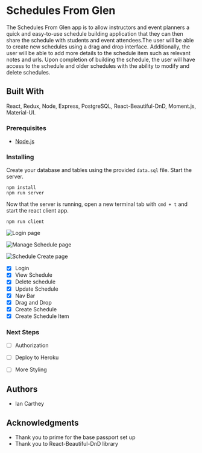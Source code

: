 # Schedules From Glen

The Schedules From Glen app is to allow instructors and event planners a quick and easy-to-use schedule building application that they can then share the schedule with students and event attendees.The user will be able to create new schedules using a drag and drop interface. Additionally, the user will be able to add more details to the schedule item such as relevant notes and urls. Upon completion of building the schedule, the user will have access to the schedule and older schedules with the ability to modify and delete schedules.

## Built With

React, Redux, Node, Express, PostgreSQL, React-Beautiful-DnD, Moment.js, Material-UI.

### Prerequisites

- [Node.js](https://nodejs.org/en/)

### Installing

Create your database and tables using the provided `data.sql` file. Start the server.

```
npm install
npm run server
```

Now that the server is running, open a new terminal tab with `cmd + t` and start the react client app.

```
npm run client
```

![Login page](components/image/login)

![Manage Schedule page](components/image/manage)

![Schedule Create page](components/image/create)


- [x] Login
- [x] View Schedule
- [x] Delete schedule
- [x] Update Schedule
- [x] Nav Bar
- [x] Drag and Drop
- [x] Create Schedule
- [x] Create Schedule Item

### Next Steps

- [ ] Authorization
- [ ] Deploy to Heroku
- [ ] More Styling


## Authors

* Ian Carthey


## Acknowledgments

* Thank you to prime for the base passport set up
* Thank you to React-Beautiful-DnD library

